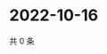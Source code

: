# 2022-10-16

共 0 条

<!-- BEGIN WEIBO -->
<!-- 最后更新时间 Sun Oct 16 2022 23:01:41 GMT+0800 (China Standard Time) -->

<!-- END WEIBO -->
